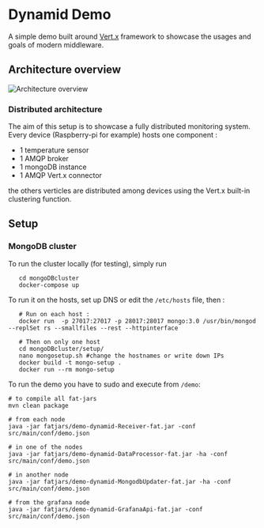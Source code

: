 # Dynamid Demo

A simple demo built around [Vert.x](http://vertx.io/) framework to showcase the usages and goals of modern middleware.

## Architecture overview

![Architecture overview](./overviewdiagram.png)


### Distributed architecture

The aim of this setup is to showcase a fully distributed monitoring system. Every device (Raspberry-pi for example) hosts one component :
 - 1 temperature sensor
 - 1 AMQP broker
 - 1 mongoDB instance
 - 1 AMQP Vert.x connector
 
 the others verticles are distributed among devices using the Vert.x built-in clustering function.
 
 
 ## Setup
 
 ### MongoDB cluster
  To run the cluster locally (for testing), simply run 
  
  ```   
     cd mongoDBcluster
     docker-compose up 
  ```
  
  To run it on the hosts, set up DNS or edit the `/etc/hosts` file, then :
  ```
     # Run on each host : 
     docker run  -p 27017:27017 -p 28017:28017 mongo:3.0 /usr/bin/mongod --replSet rs --smallfiles --rest --httpinterface
     
     # Then on only one host
     cd mongoDBcluster/setup/
     nano mongosetup.sh #change the hostnames or write down IPs
     docker build -t mongo-setup .
     docker run --rm mongo-setup 
 ```

 To run the demo you have to sudo and execute from `/demo`:

```
# to compile all fat-jars
mvn clean package
```

```
# from each node
java -jar fatjars/demo-dynamid-Receiver-fat.jar -conf src/main/conf/demo.json
```


```
# in one of the nodes
java -jar fatjars/demo-dynamid-DataProcessor-fat.jar -ha -conf src/main/conf/demo.json
```

```
# in another node
java -jar fatjars/demo-dynamid-MongodbUpdater-fat.jar -ha -conf src/main/conf/demo.json
```

```
# from the grafana node
java -jar fatjars/demo-dynamid-GrafanaApi-fat.jar -conf src/main/conf/demo.json
```
